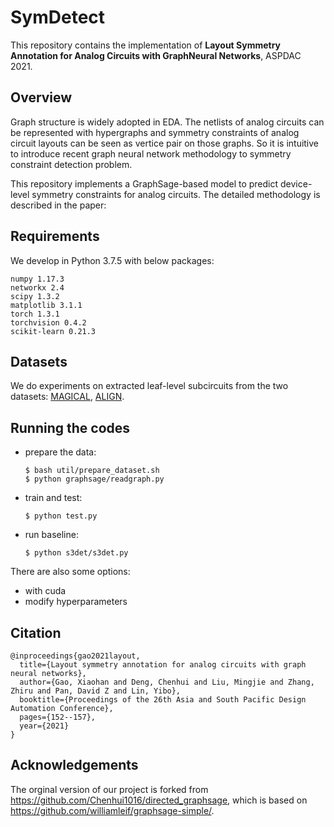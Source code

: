 # SymDetect

This repository contains the implementation of **Layout Symmetry Annotation for Analog Circuits with GraphNeural Networks**, ASPDAC 2021. 

## Overview

Graph structure is widely adopted in EDA. The netlists of analog circuits can be represented with hypergraphs and symmetry constraints of analog circuit layouts can be seen as vertice pair on those graphs. So it is intuitive to introduce recent graph neural network methodology to symmetry constraint detection problem.  

This repository implements a GraphSage-based model to predict device-level symmetry constraints for analog circuits. The detailed methodology is described in the paper:

## Requirements

We develop in Python 3.7.5 with below packages:

```
numpy 1.17.3
networkx 2.4 
scipy 1.3.2
matplotlib 3.1.1
torch 1.3.1 
torchvision 0.4.2
scikit-learn 0.21.3 
```

## Datasets

We do experiments on extracted leaf-level subcircuits from the two datasets: [MAGICAL](https://github.com/magical-eda/MAGICAL-CIRCUITS), [ALIGN](https://github.com/ALIGN-analoglayout/ALIGN-public).

## Running the codes

- prepare the data:
  ```
  $ bash util/prepare_dataset.sh  
  $ python graphsage/readgraph.py
  ```

- train and test:
  ```
  $ python test.py
  ```

- run baseline:
  ```
  $ python s3det/s3det.py 
  ```

There are also some options:
- with cuda
- modify hyperparameters

## Citation

```
@inproceedings{gao2021layout,
  title={Layout symmetry annotation for analog circuits with graph neural networks},
  author={Gao, Xiaohan and Deng, Chenhui and Liu, Mingjie and Zhang, Zhiru and Pan, David Z and Lin, Yibo},
  booktitle={Proceedings of the 26th Asia and South Pacific Design Automation Conference},
  pages={152--157},
  year={2021}
}
```

## Acknowledgements

The orginal version of our project is forked from <https://github.com/Chenhui1016/directed_graphsage>, which is based on <https://github.com/williamleif/graphsage-simple/>.
